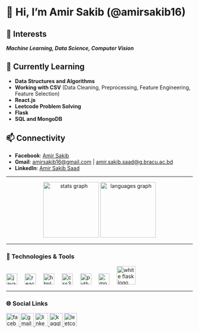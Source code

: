 # 👋 Hi, I’m Amir Sakib (@amirsakib16)

## 👀 Interests
**_Machine Learning, Data Science, Computer Vision_**

## 🌱 Currently Learning
- **Data Structures and Algorithms**
- **Working with CSV** (Data Cleaning, Preprocessing, Feature Engineering, Feature Selection)
- **React.js**
- **Leetcode Problem Solving**
- **Flask**
- **SQL and MongoDB**

## 📫 Connectivity
- **Facebook**: [Amir Sakib](https://www.facebook.com/amir.sakib.92/)
- **Gmail**: [amirsakib16@gmail.com](mailto:amirsakib16@gmail.com) | [amir.sakib.saad@g.bracu.ac.bd](mailto:amir.sakib.saad@g.bracu.ac.bd)
- **LinkedIn**: [Amir Sakib Saad](http://linkedin.com/in/amir-sakib-saad-2410282a7)

---

<div align="center">
  <img src="https://github-readme-stats.vercel.app/api?username=amirsakib16&hide_title=false&hide_rank=false&show_icons=true&include_all_commits=true&count_private=true&disable_animations=false&theme=dracula&locale=en&hide_border=false" height="150" alt="stats graph"  />
  <img src="https://github-readme-stats.vercel.app/api/top-langs?username=amirsakib16&locale=en&hide_title=false&layout=compact&card_width=320&langs_count=5&theme=dracula&hide_border=false" height="150" alt="languages graph"  />
</div>

---

### 🔧 Technologies & Tools
<div align="left">
  <img src="https://cdn.jsdelivr.net/gh/devicons/devicon/icons/javascript/javascript-original.svg" height="30" alt="javascript logo"  />
  <img width="12" />
  <img src="https://cdn.jsdelivr.net/gh/devicons/devicon/icons/react/react-original.svg" height="30" alt="react logo"  />
  <img width="12" />
  <img src="https://cdn.jsdelivr.net/gh/devicons/devicon/icons/html5/html5-original.svg" height="30" alt="html5 logo"  />
  <img width="12" />
  <img src="https://cdn.jsdelivr.net/gh/devicons/devicon/icons/css3/css3-original.svg" height="30" alt="css3 logo"  />
  <img width="12" />
  <img src="https://cdn.jsdelivr.net/gh/devicons/devicon/icons/python/python-original.svg" height="30" alt="python logo"  />
  <img width="12" />
  <img src="https://cdn.jsdelivr.net/gh/devicons/devicon/icons/mongodb/mongodb-original.svg" height="30" alt="mongodb logo"  />
  <img width="12" />
   <img src="https://img.icons8.com/ios-filled/50/fa5252/flask.png" height="50" alt="white flask logo on red background" />
</div>

---

### 🌐 Social Links
<div align="left"> 
  <a href="https://www.facebook.com/amir.sakib.92/">
    <img src="https://img.shields.io/static/v1?message=Facebook&logo=facebook&label=&color=1877F2&logoColor=white&labelColor=&style=for-the-badge" height="35" alt="facebook logo" />
  </a>
  <a href="mailto:amirsakib16@gmail.com">
    <img src="https://img.shields.io/static/v1?message=Gmail&logo=gmail&label=&color=D14836&logoColor=white&labelColor=&style=for-the-badge" height="35" alt="gmail logo" />
  </a>
  <a href="http://linkedin.com/in/amir-sakib-saad-2410282a7">
    <img src="https://img.shields.io/static/v1?message=LinkedIn&logo=linkedin&label=&color=0077B5&logoColor=white&labelColor=&style=for-the-badge" height="35" alt="linkedin logo" />
  </a>
  <a href="https://www.kaggle.com/amirsakibsaad">
    <img src="https://img.shields.io/static/v1?message=Kaggle&logo=kaggle&label=&color=20BEFF&logoColor=white&labelColor=&style=for-the-badge" height="35" alt="kaggle logo" />
  </a>
  <a href="https://leetcode.com/u/amirsakib16/">
    <img src="https://img.shields.io/static/v1?message=LeetCode&logo=leetcode&label=&color=FFA116&logoColor=white&labelColor=&style=for-the-badge" height="35" alt="leetcode logo" />
  </a> 
</div>

<br clear="both">
